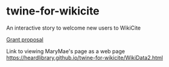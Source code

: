 # twine-for-wikicite
An interactive story to welcome new users to WikiCite

[Grant proposal](https://meta.wikimedia.org/wiki/Wikicite/grant/WikiCite_for_Librarians:_Interactive_Learning_Pathways_for_Information_Professionals)

Link to viewing MaryMae's page as a web page <https://heardlibrary.github.io/twine-for-wikicite/WikiData2.html>

